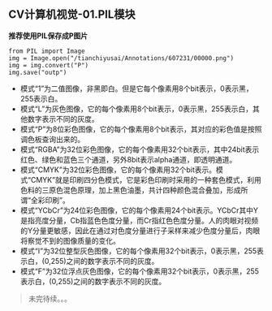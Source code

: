 ## CV计算机视觉-01.PIL模块

**推荐使用PIL保存成P图片**

```
from PIL import Image
img = Image.open("/tianchiyusai/Annotations/607231/00000.png")
img = img.convert("P")
img.save("outp")
```

 - 模式“1”为二值图像，非黑即白。但是它每个像素用8个bit表示，0表示黑，255表示白。
 - 模式“L”为灰色图像，它的每个像素用8个bit表示，0表示黑，255表示白，其他数字表示不同的灰度。
 - 模式“P”为8位彩色图像，它的每个像素用8个bit表示，其对应的彩色值是按照调色板查询出来的。
 - 模式“RGBA”为32位彩色图像，它的每个像素用32个bit表示，其中24bit表示红色、绿色和蓝色三个通道，另外8bit表示alpha通道，即透明通道。
 - 模式“CMYK”为32位彩色图像，它的每个像素用32个bit表示。模式“CMYK”就是印刷四分色模式，它是彩色印刷时采用的一种套色模式，利用色料的三原色混色原理，加上黑色油墨，共计四种颜色混合叠加，形成所谓“全彩印刷”。
 - 模式“YCbCr”为24位彩色图像，它的每个像素用24个bit表示。YCbCr其中Y是指亮度分量，Cb指蓝色色度分量，而Cr指红色色度分量。人的肉眼对视频的Y分量更敏感，因此在通过对色度分量进行子采样来减少色度分量后，肉眼将察觉不到的图像质量的变化。
 - 模式“I”为32位整型灰色图像，它的每个像素用32个bit表示，0表示黑，255表示白，(0,255)之间的数字表示不同的灰度。
 - 模式“F”为32位浮点灰色图像，它的每个像素用32个bit表示，0表示黑，255表示白，(0,255)之间的数字表示不同的灰度。

> 未完待续。。。
